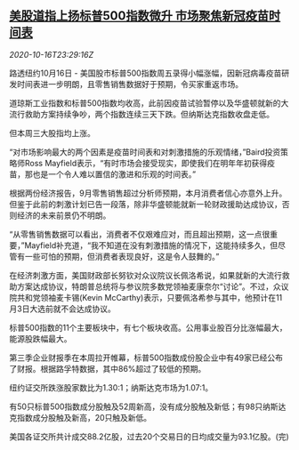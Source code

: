 <!--1602892562000-->
[美股道指上扬标普500指数微升 市场聚焦新冠疫苗时间表](https://cn.reuters.com/article/usa-stocks-covid-vaccine-1017-idCNKBS27135V)
------

<div><i>2020-10-16T23:29:16Z</i></div><p>路透纽约10月16日 - 美国股市标普500指数周五录得小幅涨幅，因新冠病毒疫苗研发时间表进一步明朗，且零售销售数据好于预期，令买家重返市场。</p><p>道琼斯工业指数和标普500指数均收高，此前因疫苗试验暂停以及华盛顿就新的大流行救助方案持续争吵，两个指数连续三天下跌。但纳斯达克指数收盘走低。</p><p>但本周三大股指均上涨。</p><p>“对市场影响最大的两个因素是疫苗时间表和对刺激措施的乐观情绪，”Baird投资策略师Ross Mayfield表示，“有时市场会接受现实，即使我们在明年年初获得疫苗，那也是一个令人难以置信的激进和乐观的时间表。”</p><p>根据两份经济报告，9月零售销售超过分析师预期，本月消费者信心亦意外上升。但鉴于此前的刺激计划已告一段落，除非华盛顿能就新一轮财政援助达成协议，否则经济的未来前景仍不明朗。</p><p>“从零售销售数据可以看出，消费者不仅艰难应对，而且超出预期，这一点很重要，”Mayfield补充道，“我不知道在没有刺激措施的情况下，这能持续多久，但尽管有一些可怕的预期，但消费者表现良好，这是令人鼓舞的。”</p><p>在经济刺激方面，美国财政部长努钦对众议院议长佩洛希说，如果就新的大流行救助方案达成协议，特朗普总统将与参议院多数党领袖麦康奈尔“讨论”。不过，众议院共和党领袖麦卡锡(Kevin McCarthy)表示，只要佩洛希参与其中，他预计在11月3日大选前就不会达成协议。</p><p>标普500指数的11个主要板块中，有七个板块收高。公用事业股百分比涨幅最大，能源股跌幅最大。</p><p>第三季企业财报季在本周拉开帷幕，标普500指数成份股企业中有49家已经公布了财报。根据路孚特数据，其中86%超过了较低的预期。</p><p>纽约证交所跌涨股家数比为1.30:1；纳斯达克市场为1.07:1。</p><p>有50只标普500指数成分股触及52周新高，没有成分股触及新低；有98只纳斯达克指数成分股触及新高，20只触及新低。</p><p>美国各证交所共计成交88.2亿股，过去20个交易日的日均成交量为93.1亿股。(完)</p>
